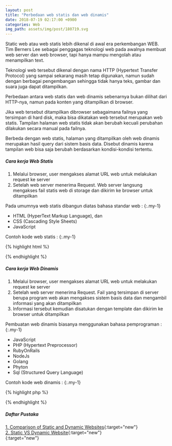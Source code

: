 ```yaml
---
layout: post
title: "Perbedaan web statis dan web dinamis"
date: 2018-07-19 02:17:00 +0900
categories: Web
img_path: assets/img/post/180719.svg
---
```


Static web atau web statis lebih dikenal di awal era perkembangan WEB. Tim Berners Lee sebagai penggagas teknologi web pada awalnya membuat web server dan web browser, tapi hanya mampu mengolah atau menampilkan text. 

Teknologi web tersebut dikenal dengan nama HTTP (Hypertext Transfer Protocol) yang sampai sekarang masih tetap digunakan,  namun sudah dengan berbagai pengembangan sehingga tidak hanya teks, gambar dan suara juga dapat ditampilkan.

Perbedaan antara web statis dan web dinamis sebenarnya bukan dilihat dari HTTP-nya, namun pada konten yang ditampilkan di browser.

Jika web tersebut ditampilkan dibrowser sebagaimana failnya yang tersimpan di hard disk, maka bisa dikatakan web tersebut merupakan web statis. Tampilan halaman web statis tidak akan berubah kecuali perubahan dilakukan secara manual pada failnya. 

Berbeda dengan web statis, halaman yang ditampilkan oleh web dinamis merupakan hasil query dari sistem basis data. Disebut dinamis karena tampilan web bisa saja berubah berdasarkan kondisi-kondisi tertentu.

##### Cara kerja Web Statis
1. Melalui browser, user mengakses alamat URL web untuk melakukan request ke server
2. Setelah web server menerima Request. Web server langsung mengakses fail statis web di storage dan dikirim ke browser untuk ditampilkan

Pada umumnya web statis dibangun diatas bahasa standar web : 
{:.my-1}
- HTML (HyperText Markup Language), dan
- CSS (Cascading Style Sheets)
- JavaScript 

Contoh kode web statis :
{:.my-1}

{% highlight html %}<head>
    <title>
        "Nama Website"
    </title>
</head>
{% endhighlight %} 


##### Cara kerja Web Dinamis
1. Melalui browser, user mengakses alamat URL web untuk melakukan request ke server 
2. Setelah web server menerima Request. Fail yang tersimpan di server berupa program web akan mengakses sistem basis data dan mengambil informasi yang akan ditampilkan
3. Informasi tersebut kemudian disatukan dengan template dan dikirim ke browser untuk ditampilkan 

Pembuatan web dinamis biasanya menggunakan bahasa pemprograman : 
{:.my-1}
- JavaScript 
- PHP (Hypertext Preprocessor)
- RubyOnRails
- NodeJs
- Golang 
- Phyton
- Sql (Structured Query Language)

Contoh kode web dinamis : 
{:.my-1}

{% highlight php %}<head>
    <title>
        <?php get_nama_web() ?>
    </title>
</head>
{% endhighlight %}

##### Daftar Pustaka 
[1. Comparison of Static and Dynamic Websites](https://www.webnots.com/comparison-of-static-and-dynamic-website/){:target="new"}<br>
[2. Static VS Dynamic Website](https://www.javatpoint.com/website-static-vs-dynamic){:target="new"}<br>
[](){:target="new"}
